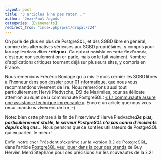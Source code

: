 ```yaml
---
layout: post
title: "3 articles à ne pas rater..."
author: "Jean-Paul Argudo"
categories: [Événements]
redirect_from: "index.php?post/drupal/224"
---
```



<p></p>

<!--more-->


<p>On parle de plus en plus de PostgreSQL, et des SGBD libre en général, comme des alternatives sérieuses aux SGBD propriétaires, y compris pour les applications dites <strong>critiques</strong>. Ce qui est notable en cette fin d'année, c'est que non seulement on en parle, mais on le fait vraiment. Nombre d'applications critiques tournent déjà sur plusieurs sites, y compris en France.</p>

<p>Nous remercions Frédéric Bordage qui a mis le mois dernier les SGBD libres à l'honneur dans <a href="http://www.01net.com/article/332259.html" target="_blank">son dossier pour 01 Informatique</a>, que nous vous recommandons vivement de lire. Nous remercions aussi tout particulièrement Hervé Piedvache, DSI de Maximiles, pour sa délicate attention au sujet de la communauté PostgreSQL: <a href="http://www.01net.com/article/332260.html" target="_blank">«&nbsp;La communauté assure une assistance technique impeccable&nbsp;»</a>. Encore un article que nous vous recommandons vivement de lire ;-)</p>

<p>Notez bien cette phrase à la fin de l'interview d'Hervé Piedvache:<strong><em>De plus, particulièrement stable, le serveur PostgreSQL n'a pas connu d'incidents depuis cinq ans</em></strong>... Nous pensons que ce sont les utilisateurs de PostgreSQL qui en parlent le mieux!</p>

<p>Enfin, notre cher Président s'exprime sur la version 8.2 de PostgreSQL, dans l'article <a href="http://www.itrmanager.com/59510-postgresql,veut,jouer,cour,grands.html" target="_blank">PostgreSQL veut jouer dans la cour des grands</a> de Guy Hervier. Merci Stéphane pour ces précisions sur les nouveautés de la 8.2!</p>